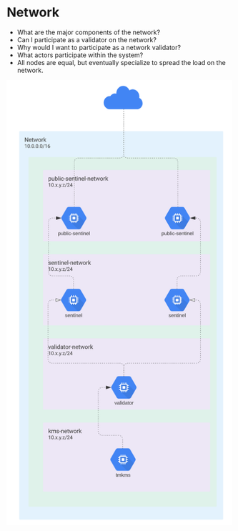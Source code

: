 # Network

* What are the major components of the network?
* Can I participate as a validator on the network?
* Why would I want to participate as a network validator?
* What actors participate within the system?
* All nodes are equal, but eventually specialize to spread the load on the network.

![Example Network Diagram for a validator node](../../../.gitbook/assets/mediamodifier_cropped_image.png)

